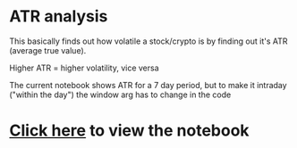 # ATR analysis

This basically finds out how volatile a stock/crypto is by finding out it's ATR (average true value). 

Higher ATR = higher volatility, vice versa

The current notebook shows ATR for a 7 day period, but to make it intraday ("within the day") the window arg has to change in the code

# [Click here](https://github.com/babaJaan01/Intraday-ATR-DB/blob/f86c6d50603d4ac45be96dd03bb305561965c87b/Intraday%20Stock%20Price%20DB.ipynb) to view the notebook
